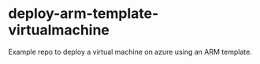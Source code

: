 # deploy-arm-template-virtualmachine

Example repo to deploy a virtual machine on azure using an ARM template.
